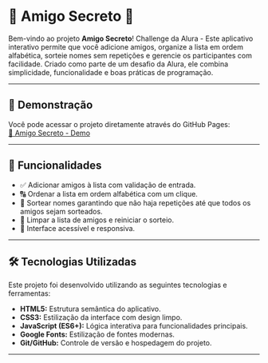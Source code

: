 # 🎉 Amigo Secreto 🎉  

Bem-vindo ao projeto **Amigo Secreto**! Challenge da Alura - Este aplicativo interativo permite que você adicione amigos, organize a lista em ordem alfabética, sorteie nomes sem repetições e gerencie os participantes com facilidade. Criado como parte de um desafio da Alura, ele combina simplicidade, funcionalidade e boas práticas de programação.

---

## 🚀 Demonstração

Você pode acessar o projeto diretamente através do GitHub Pages:  
[🔗 Amigo Secreto - Demo](https://WPorpeta.github.io/challenge-amigo-secreto_versao_wporpeta_pt-main)

---

## 📝 Funcionalidades

- ✅ Adicionar amigos à lista com validação de entrada.
- 🔠 Ordenar a lista em ordem alfabética com um clique.
- 🎲 Sortear nomes garantindo que não haja repetições até que todos os amigos sejam sorteados.
- 🧹 Limpar a lista de amigos e reiniciar o sorteio.
- 🔄 Interface acessível e responsiva.

---

## 🛠️ Tecnologias Utilizadas

Este projeto foi desenvolvido utilizando as seguintes tecnologias e ferramentas:  

- **HTML5:** Estrutura semântica do aplicativo.  
- **CSS3:** Estilização da interface com design limpo.  
- **JavaScript (ES6+):** Lógica interativa para funcionalidades principais.  
- **Google Fonts:** Estilização de fontes modernas.  
- **Git/GitHub:** Controle de versão e hospedagem do projeto.  

---


